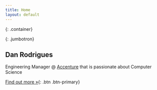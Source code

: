 ```yaml
---
title: Home
layout: default
---
```


{: .container}

{: .jumbotron}

## Dan Rodrigues


Engineering Manager @ [Accenture](https://accenture.com) that is passionate about Computer Science

[Find out more &raquo;](/about){: .btn .btn-primary}
